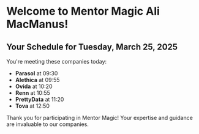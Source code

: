 # Welcome to Mentor Magic Ali MacManus!

## Your Schedule for Tuesday, March 25, 2025

You're meeting these companies today:

- **Parasol** at 09:30
- **Alethica** at 09:55
- **Ovida** at 10:20
- **Renn** at 10:55
- **PrettyData** at 11:20
- **Tova** at 12:50


Thank you for participating in Mentor Magic! Your expertise and guidance are invaluable to our companies.
